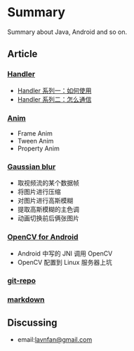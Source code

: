 # Summary
Summary about Java, Android and so on.

## Article
### [Handler](https://github.com/lavnFan/Summary/tree/master/Handler)
* [Handler 系列一：如何使用](https://github.com/lavnFan/Summary/blob/master/Handler/Handler_1.md)   
* [Handler 系列二：怎么通信]()

### [Anim]()
* Frame Anim
* Tween Anim
* Property Anim

### [Gaussian blur](https://github.com/lavnFan/Summary/blob/master/BlurGauss/BlurGlass.md)
* 取视频流的某个数据帧
* 将图片进行压缩
* 对图片进行高斯模糊
* 提取高斯模糊的主色调
* 动画切换前后俩张图片

### [OpenCV for Android](https://github.com/lavnFan/Summary/blob/master/OpenCV/OpenCV.md)
* Android 中写的 JNI 调用 OpenCV 
* OpenCV 配置到 Linux 服务器上坑

### [git-repo](https://github.com/lavnFan/Summary/blob/master/git-repo/git-repo.md)

### [markdown]()

## Discussing
* email:lavnfan@gmail.com